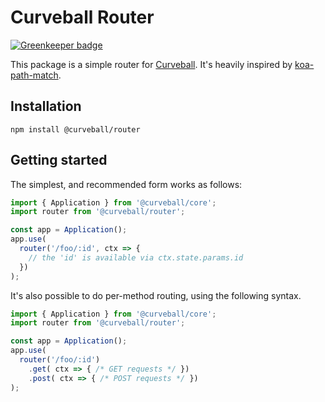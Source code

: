 Curveball Router
===============

[![Greenkeeper badge](https://badges.greenkeeper.io/curveball/router.svg)](https://greenkeeper.io/)

This package is a simple router for [Curveball][1]. It's heavily inspired by
[koa-path-match][2].


Installation
------------

    npm install @curveball/router


Getting started
---------------

The simplest, and recommended form works as follows:

```typescript
import { Application } from '@curveball/core';
import router from '@curveball/router';

const app = Application();
app.use(
  router('/foo/:id', ctx => {
    // the 'id' is available via ctx.state.params.id
  })
);
```

It's also possible to do per-method routing, using the following syntax.

```typescript
import { Application } from '@curveball/core';
import router from '@curveball/router';

const app = Application();
app.use(
  router('/foo/:id')
    .get( ctx => { /* GET requests */ })
    .post( ctx => { /* POST requests */ })
);
```

[1]: https://github.com/curveball/
[2]: https://github.com/koajs/path-match
